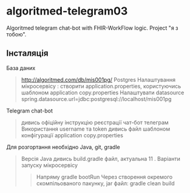 # algoritmed-telegram03
Algoritmed telegram chat-bot with FHIR-WorkFlow logic. Project "я з тобою".

## Інсталяція

База даних

> http://algoritmed.com/db/mis001pg/
> Postgres
> Налаштування мікросервісу : створити application.properties, користуючись шаблоном application copy.properties
> Налаштувати datasource 
> spring.datasource.url=jdbc:postgresql://localhost/mis001pg

Telegram chat-bot

> дивись офіційну інструкцію реєстрації чат-бот телеграм
> Використання username та token дивись файл шаблоном конфігурації application copy.properties


Для розгортання необхідно Java, git, gradle

> Версія Java дивись build.gradle файл, актуальна 11 .
> Варіанти запуску мікросервісу 
>> Напряму  gradle bootRun
>> Через створення окремого скомпільованого пакунку, jar файл: gradle clean build



